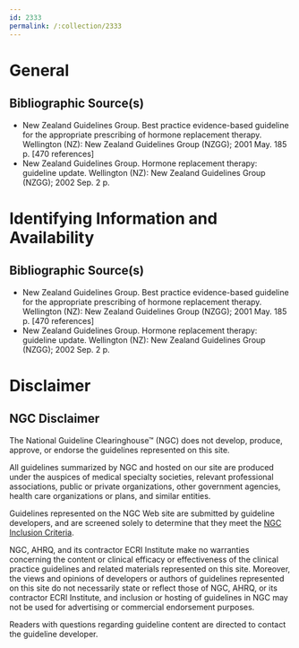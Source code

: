 ```yaml
---
id: 2333
permalink: /:collection/2333
---
```


# General

## Bibliographic Source(s)

- New Zealand Guidelines Group. Best practice evidence-based guideline for the appropriate prescribing of hormone replacement therapy. Wellington (NZ): New Zealand Guidelines Group (NZGG); 2001 May. 185 p. [470 references]
- New Zealand Guidelines Group. Hormone replacement therapy: guideline update. Wellington (NZ): New Zealand Guidelines Group (NZGG); 2002 Sep. 2 p.

# Identifying Information and Availability

## Bibliographic Source(s)

- New Zealand Guidelines Group. Best practice evidence-based guideline for the appropriate prescribing of hormone replacement therapy. Wellington (NZ): New Zealand Guidelines Group (NZGG); 2001 May. 185 p. [470 references]
- New Zealand Guidelines Group. Hormone replacement therapy: guideline update. Wellington (NZ): New Zealand Guidelines Group (NZGG); 2002 Sep. 2 p.

# Disclaimer

## NGC Disclaimer

The National Guideline Clearinghouse™ (NGC) does not develop, produce, approve, or endorse the guidelines represented on this site.

All guidelines summarized by NGC and hosted on our site are produced under the auspices of medical specialty societies, relevant professional associations, public or private organizations, other government agencies, health care organizations or plans, and similar entities.

Guidelines represented on the NGC Web site are submitted by guideline developers, and are screened solely to determine that they meet the [NGC Inclusion Criteria](/help-and-about/summaries/inclusion-criteria).

NGC, AHRQ, and its contractor ECRI Institute make no warranties concerning the content or clinical efficacy or effectiveness of the clinical practice guidelines and related materials represented on this site. Moreover, the views and opinions of developers or authors of guidelines represented on this site do not necessarily state or reflect those of NGC, AHRQ, or its contractor ECRI Institute, and inclusion or hosting of guidelines in NGC may not be used for advertising or commercial endorsement purposes.

Readers with questions regarding guideline content are directed to contact the guideline developer.

